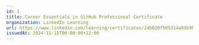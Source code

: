 ```yaml
---
id: 1
title: Career Essentials in GitHub Professional Certificate
organization: LinkedIn Learning
url: https://www.linkedin.com/learning/certificates/24b020f505314a05b9b9b0f2177c58662600981e9f0cbdb964710710a73f57bd
issuedAt: 2024-11-15T00:00:00+12:00
---
```

